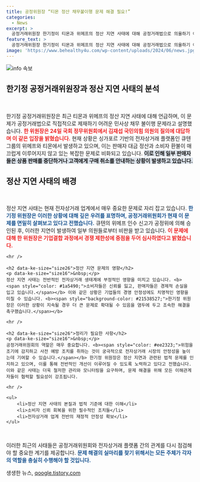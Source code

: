 ```yaml
---
title: 공정위원장 “티몬 정산 채무불이행 문제 해결 필요!”
categories:
  - News
excerpt: >
  공정거래위원장 한기정이 티몬과 위메프의 정산 지연 사태에 대해 공정거래법으로 의율하기 어렵다며 고개를 숙였다. 미정산 문제의 실체와 큐텐의 인수 승인에 대한 논란이 커지고 있는 가운데, 판매자 및 소비자 피해가 이어지고 있다.
feature_text: >
  공정거래위원장 한기정이 티몬과 위메프의 정산 지연 사태에 대해 공정거래법으로 의율하기 어렵다며 고개를 숙였다. 미정산 문제의 실체와 큐텐의 인수 승인에 대한 논란이 커지고 있는 가운데, 판매자 및 소비자 피해가 이어지고 있다.
image: 'https://www.behealthy4u.com/wp-content/uploads/2024/06/news.jpg'
---
```


<p><img src="https://www.behealthy4u.com/wp-content/uploads/2024/06/news.jpg" alt="info 속보" /></p>

<h2 data-ke-size="size26">한기정 공정거래위원장과 정산 지연 사태의 분석</h2>

<p data-ke-size="size16">&nbsp;</p>

<p>한기정 공정거래위원장은 최근 티몬과 위메프의 정산 지연 사태에 대해 언급하며, 이 문제가 공정거래법으로 직접적으로 제재하기 어려운 민사상 채무 불이행 문제라고 설명했습니다. <b><span style="color: #ee2323;">한 위원장은 24일 국회 정무위원회에서 김재섭 국민의힘 의원의 질의에 대답하며 이 같은 입장을 밝혔습니다.</span></b> 현재 상황은 싱가포르 기반의 전자상거래 플랫폼인 큐텐그룹의 위메프와 티몬에서 발생하고 있으며, 이는 판매자 대금 정산과 소비자 환불이 매끄럽게 이루어지지 않고 있는 복잡한 문제로 비화되고 있습니다. <b><span style="background-color: #21538527;">이로 인해 일부 판매자들은 상품 판매를 중단하거나 고객에게 구매 취소를 안내하는 상황이 발생하고 있습니다.</span></b> </p>

<article>
    <h2 data-ke-size="size26">정산 지연 사태의 배경</h2>
    <p data-ke-size="size16">&nbsp;</p>
    정산 지연 사태는 현재 전자상거래 업계에서 매우 중요한 문제로 자리 잡고 있습니다. <b><span style="color: #1a5490;">한기정 위원장은 이러한 상황에 대해 깊은 우려를 표명하며, 공정거래위원회가 현재 이 문제를 면밀히 살펴보고 있다고 전했습니다.</span></b> 큐텐의 위메프 인수 신고가 공정위에 의해 승인된 후, 이러한 지연이 발생하여 일부 의원들로부터 비판을 받고 있습니다. <b><span style="color: #ee2323;">이 문제에 대해 한 위원장은 기업결합 과정에서 경쟁 제한성에 중점을 두어 심사하였다고 밝혔습니다.</span></b> 

    <hr />

    <h2 data-ke-size="size26">정산 지연 문제의 영향</h2>
    <p data-ke-size="size16">&nbsp;</p>
    정산 지연 사태는 전반적인 전자상거래 생태계에 부정적인 영향을 미치고 있습니다. <b><span style="color: #1a5490;">소비자들은 신뢰를 잃고, 판매자들은 경제적 손실을 입고 있습니다.</span></b> 이와 같은 상황은 기업들의 경영 안정성에도 치명적인 영향을 미칠 수 있습니다. <b><span style="background-color: #21538527;">한기정 위원장은 이러한 상황이 지속될 경우 더 큰 문제로 확대될 수 있음을 염두에 두고 조속한 해결을 촉구했습니다.</span></b>

    <hr />

    <h2 data-ke-size="size26">정리가 필요한 사항</h2>
    <p data-ke-size="size16">&nbsp;</p>
    공정거래위원회의 역할은 매우 중요합니다. <b><span style="color: #ee2323;">위험을 조기에 감지하고 사전 예방 조치를 취하는 것이 궁극적으로 전자상거래 시장의 안정성을 높이는데 기여할 수 있습니다.</span></b> 한기정 위원장은 정산 지연과 관련된 법적 문제를 인지하고 있으며, 이를 통해 전반적인 개선이 이루어질 수 있도록 노력하고 있다고 전했습니다. 이와 같은 사태는 더욱 철저한 관리와 모니터링을 요구하며, 문제 해결을 위해 모든 이해관계자들이 협력할 필요성이 강조됩니다. 

    <hr />

    <ul>
        <li>정산 지연 사태의 본질과 법적 기준에 대한 이해</li>
        <li>소비자 신뢰 회복을 위한 필수적인 조치들</li>
        <li>전자상거래 업계 전반의 재정적 안정성 확보</li>
    </ul>

</article> 

<p data-ke-size="size16">&nbsp;</p>

<p>이러한 최근의 사태들은 공정거래위원회와 전자상거래 플랫폼 간의 관계를 다시 점검해야 할 중요한 계기를 제공합니다. <b><span style="color: #1a5490;">문제 해결의 실마리를 찾기 위해서는 모든 주체가 각자의 역할을 충실히 수행해야 할 것입니다.</span></b></p>
생생한 뉴스, <a href="https://qoogle.tistory.com" rel="dofollow">qoogle.tistory.com</a>


